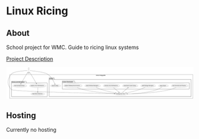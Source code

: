 # Linux Ricing

## About

School project for WMC. Guide to ricing linux systems

[Project Description](./about/project-description.md)

![Use Case Diagram](./about/use-case-diagram.svg)

## Hosting

Currently no hosting
